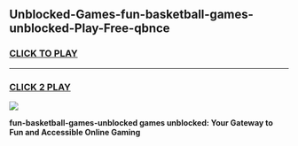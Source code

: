 
## Unblocked-Games-fun-basketball-games-unblocked-Play-Free-qbnce
<h3>
<a href="https://premium76.site?title=fun-basketball-games-unblocked&ref=23A">CLICK TO PLAY</a></h3>
<hr>

<h3>
<a href="https://premium76.site?title=fun-basketball-games-unblocked&ref=23A">CLICK 2 PLAY</a>
  
</h3>

<a href="https://premium76.site?title=fun-basketball-games-unblocked&ref=23A"><img src="https://clearcache.store/games.png"></a>


**fun-basketball-games-unblocked games unblocked: Your Gateway to Fun and Accessible Online Gaming**
